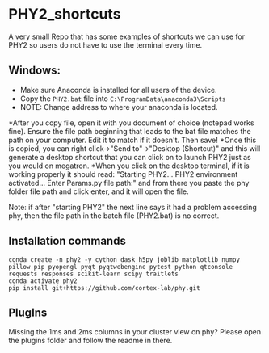 # PHY2_shortcuts
A very small Repo that has some examples of shortcuts we can use for PHY2 so users do not have to use the terminal every time. 

## Windows:
* Make sure Anaconda is installed for all users of the device.
* Copy the `PHY2.bat` file into `C:\ProgramData\anaconda3\Scripts`
* NOTE: Change address to where your anaconda is located.

*After you copy file, open it with you document of choice (notepad works fine). Ensure the file path beginning that leads to the bat file matches the path on your computer. Edit it to match if it doesn't. Then save!
*Once this is copied, you can right click->"Send to"->"Desktop (Shortcut)" and this will generate a desktop shortcut that you can click on to launch PHY2 just as you would on megatron. 
*When you click on the desktop terminal, if it is working properly it should read:
"Starting PHY2...
PHY2 environment activated...
Enter Params.py file path:"
and from there you paste the phy folder file path and click enter, and it will open the file. 

Note: if after "starting PHY2" the next line says it had a problem accessing phy, then the file path in the batch file (PHY2.bat) is no correct. 

## Installation commands
```
conda create -n phy2 -y cython dask h5py joblib matplotlib numpy pillow pip pyopengl pyqt pyqtwebengine pytest python qtconsole requests responses scikit-learn scipy traitlets 
conda activate phy2 
pip install git+https://github.com/cortex-lab/phy.git
```

## PlugIns 
Missing the 1ms and 2ms columns in your cluster view on phy? Please open the plugins folder and follow the readme in there. 
